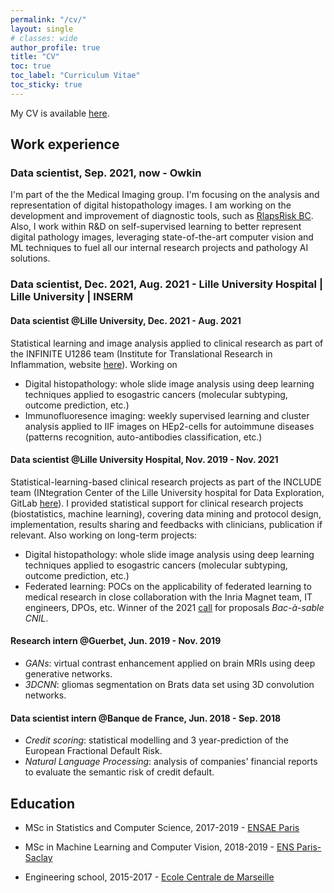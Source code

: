 ```yaml
---
permalink: "/cv/"
layout: single
# classes: wide
author_profile: true
title: "CV"
toc: true
toc_label: "Curriculum Vitae"
toc_sticky: true
---
```


My CV is available [here](/assets/pdfs/CV_digital_anglais.pdf).

## Work experience
### Data scientist, Sep. 2021, now - Owkin

I'm part of the the Medical Imaging group. I'm focusing on the analysis and representation of digital histopathology images. I am working on the development and improvement of diagnostic tools, such as [RlapsRisk BC](https://www.owkin.com/rlapsrisk-bc). Also, I work within R&D on self-supervised learning to better represent digital pathology images, leveraging state-of-the-art computer vision and ML techniques to fuel all our internal research projects and pathology AI solutions.

### Data scientist, Dec. 2021, Aug. 2021 - Lille University Hospital | Lille University | INSERM

#### Data scientist @Lille University, Dec. 2021 - Aug. 2021

Statistical learning and image analysis applied to clinical research as part of the INFINITE U1286 team (Institute for Translational Research in Inflammation, website [here](http://lille-inflammation-research.org/fr/)). Working on 
- Digital histopathology: whole slide image analysis using deep learning techniques applied to esogastric cancers (molecular subtyping, outcome prediction, etc.)
- Immunofluoresence imaging: weekly supervised learning and cluster analysis applied to IIF images on HEp2-cells for autoimmune diseases (patterns recognition, auto-antibodies classification, etc.)

#### Data scientist @Lille University Hospital, Nov. 2019 - Nov. 2021 
Statistical-learning-based clinical research projects as part of the INCLUDE team (INtegration Center of the Lille University hospital for Data Exploration, GitLab [here](https://gitlab.com/include-project)). I provided statistical support for clinical research projects (biostatistics, machine learning), covering data mining and protocol design, implementation, results sharing and feedbacks with clinicians, publication if relevant. Also working on long-term projects: 
- Digital histopathology: whole slide image analysis using deep learning techniques applied to esogastric cancers (molecular subtyping, outcome prediction, etc.)
- Federated learning: POCs on the applicability of federated learning to medical research in close collaboration with the Inria Magnet team, IT engineers, DPOs, etc. Winner of the 2021 [call](https://www.cnil.fr/fr/bac-sable-donnees-personnelles-la-cnil-accompagne-12-projets-dans-le-domaine-de-la-sante-numerique) for proposals _Bac-à-sable CNIL_.

#### Research intern @Guerbet, Jun. 2019 - Nov. 2019
- *GANs*: virtual contrast enhancement applied on brain MRIs using deep generative networks.
- *3DCNN*: gliomas segmentation on Brats data set using 3D convolution networks.

#### Data scientist intern @Banque de France, Jun. 2018 - Sep. 2018
- *Credit scoring*: statistical modelling and 3 year-prediction of the European Fractional Default Risk.
- *Natural Language Processing*: analysis of companies' financial reports to evaluate the semantic risk of credit default.

## Education

- MSc in Statistics and Computer Science, 2017-2019 - [ENSAE Paris](https://www.ensae.fr/en/programs/ingenieur/3a/dssl/)

- MSc in Machine Learning and Computer Vision, 2018-2019 - [ENS Paris-Saclay](https://www.universite-paris-saclay.fr/en/education/master/mathematics-and-applications/m2-mathematics-vision-learning#presentation)

- Engineering school, 2015-2017 - [Ecole Centrale de Marseille](https://www.centrale-marseille.fr/en)